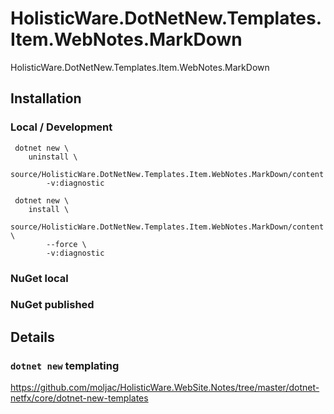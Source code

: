 # HolisticWare.DotNetNew.Templates.Item.WebNotes.MarkDown

HolisticWare.DotNetNew.Templates.Item.WebNotes.MarkDown

## Installation 


### Local / Development

```
 dotnet new \
    uninstall \
        source/HolisticWare.DotNetNew.Templates.Item.WebNotes.MarkDown/content
        -v:diagnostic

 dotnet new \
    install \
        source/HolisticWare.DotNetNew.Templates.Item.WebNotes.MarkDown/content \
        --force \
        -v:diagnostic
 ```

### NuGet local


### NuGet published



## Details

### `dotnet new` templating

https://github.com/moljac/HolisticWare.WebSite.Notes/tree/master/dotnet-netfx/core/dotnet-new-templates
